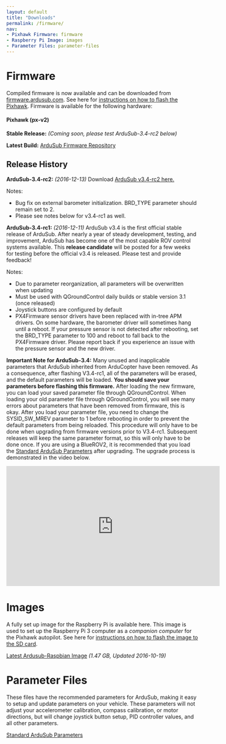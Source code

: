 ```yaml
---
layout: default
title: "Downloads"
permalink: /firmware/
nav:
- Pixhawk Firmware: firmware
- Raspberry Pi Image: images
- Parameter Files: parameter-files
---
```


# Firmware

Compiled firmware is now available and can be downloaded from [firmware.ardusub.com](http://firmware.ardusub.com). See here for [instructions on how to flash the Pixhawk](/initial-setup/#loading-firmware-on-pixhawk). Firmware is available for the following hardware:

#### Pixhawk (px-v2)

**Stable Release:** *(Coming soon, please test ArduSub-3.4-rc2 below)*

**Latest Build:** <i class="fa fa-download" aria-hidden="true"></i> [ArduSub Firmware Repository](http://firmware.ardusub.com/Sub/latest)

## Release History

**ArduSub-3.4-rc2:** *(2016-12-13)* Download [ArduSub v3.4-rc2 here.](http://firmware.ardusub.com/Sub/ArduSub-3.4-rc2/)

Notes:

- Bug fix on external barometer initialization. BRD_TYPE parameter should remain set to 2.
- Please see notes below for v3.4-rc1 as well.

**ArduSub-3.4-rc1:** *(2016-12-11)* ArduSub v3.4 is the first official stable release of ArduSub. After nearly a year of steady development, testing, and improvement, ArduSub has become one of the most capable ROV control systems available. This **release candidate** will be posted for a few weeks for testing before the official v3.4 is released. Please test and provide feedback!

Notes:

- Due to parameter reorganization, all parameters will be overwritten when updating
- Must be used with QGroundControl daily builds or stable version 3.1 (once released)
- Joystick buttons are configured by default
- PX4Firmware sensor drivers have been replaced with in-tree APM drivers. On some hardware, the barometer driver will sometimes hang until a reboot. If your pressure sensor is not detected after rebooting, set the BRD_TYPE parameter to 100 and reboot to fall back to the PX4Firmware driver. Please report back if you experience an issue with the pressure sensor and the new driver.

**Important Note for ArduSub-3.4:** Many unused and inapplicable parameters that ArduSub inherited from ArduCopter have been removed. As a consequence, after flashing V3.4-rc1, all of the parameters will be erased, and the default parameters will be loaded. **You should save your parameters before flashing this firmware.** After loading the new firmware, you can load your saved parameter file through QGroundControl. When loading your old parameter file through QGroundControl, you will see many errors about parameters that have been removed from firmware, this is okay. After you load your parameter file, you need to change the SYSID_SW_MREV parameter to 1 before rebooting in order to prevent the default parameters from being reloaded. This procedure will only have to be done when upgrading from firmware versions prior to V3.4-rc1. Subsequent releases will keep the same parameter format, so this will only have to be done once. If you are using a BlueROV2, it is recommended that you load the [Standard ArduSub Parameters](http://firmware.ardusub.com/parameters/latest/bluerov2.params) after upgrading. The upgrade process is demonstrated in the video below.

<div align="center">
	<iframe width="560" height="315" src="https://www.youtube.com/embed/siJoON6hgq4" frameborder="0" allowfullscreen></iframe>
</div>

# Images

A fully set up image for the Raspberry Pi is available here. This image is used to set up the Raspberry Pi 3 computer as a *companion computer* for the Pixhawk autopilot. See here for [instructions on how to flash the image to the SD card](/raspi-setup/#easy-setup-with-disk-image).

<i class="fa fa-download" aria-hidden="true"></i> [Latest Ardusub-Raspbian Image](http://img.ardusub.com/ardusub-raspbian.img.gz) *(1.47 GB, Updated 2016-10-19)*

# Parameter Files

These files have the recommended parameters for ArduSub, making it easy to setup and update parameters on your vehicle. These parameters will not adjust your accelerometer calibration, compass calibration, or motor directions, but will change joystick button setup, PID controller values, and all other parameters.

<i class="fa fa-download" aria-hidden="true"></i> [Standard ArduSub Parameters](http://firmware.ardusub.com/parameters/latest/bluerov2.params)